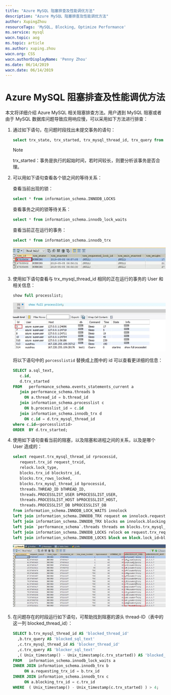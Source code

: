 ```yaml
---
title: "Azure MySQL 阻塞排查及性能调优方法"
description: "Azure MySQL 阻塞排查及性能调优方法"
author: XupingZhou
resourceTags: 'MySQL, Blocking, Optimize Performance'
ms.service: mysql
wacn.topic: aog
ms.topic: article
ms.author: xuping.zhou
wacn.org: CSS
wacn.authorDisplayName: 'Penny Zhou'
ms.date: 06/14/2019
wacn.date: 06/14/2019
---
```


# Azure MySQL 阻塞排查及性能调优方法

本文将详细介绍 Azure MySQL 相关阻塞排查方法。用户遇到 MySQL 阻塞或者由于 MySQL 数据库问题导致应用响应慢，可以采用如下方法进行排查：

1. 通过如下语句，在问题时段找出未提交事务的语句：

    ```sql
    select trx_state, trx_started, trx_mysql_thread_id, trx_query from information_schema.innodb_trx
    ```

    > [!NOTE]
    > trx_started：事务是执行的起始时间，若时间较长，则要分析该事务是否合理。

2. 可以用如下语句查看各个锁之间的等待关系：

    查看当前出现的锁：

    ```sql
    select * from information_schema.INNODB_LOCKS
    ```

    查看事务之间的锁等待关系：

    ```sql
    select * from information_schema.innodb_lock_waits
    ```

    查看当前正在运行的事务：

    ```sql
    select * from information_schema.innodb_trx
    ```

    ![01](media/aog-mysql-howto-troubleshoot-blocking-issues-and-optimize-performance/01.png "01")

3. 使用如下语句查看与 trx_mysql_thread_id 相同的正在运行的事务的 User 和相关信息：

    ```sql
    show full processlist;
    ```

    ![02](media/aog-mysql-howto-troubleshoot-blocking-issues-and-optimize-performance/02.jpg "02")

    将以下语句中的 `porcesslistid` 替换成上图中的 id 可以查看更详细的信息：

    ```sql
    SELECT a.sql_text,
       c.id,
       d.trx_started
    FROM   performance_schema.events_statements_current a
       join performance_schema.threads b
         ON a.thread_id = b.thread_id
       join information_schema.processlist c
         ON b.processlist_id = c.id
       join information_schema.innodb_trx d
         ON c.id = d.trx_mysql_thread_id
    where c.id=<porcesslistid>
    ORDER  BY d.trx_started;
    ```

4. 使用如下语句查看当前的阻塞，以及阻塞和进程之间的关系，以及是哪个 User 造成的：

    ```sql
    select request.trx_mysql_thread_id rprocessid,
       request.trx_id request_trxid,
       relock.lock_type,
       blocks.trx_id blockstrx_id,
       blocks.trx_rows_locked,
       blocks.trx_mysql_thread_id bprocessid,
       threads.THREAD_ID bTHREAD_ID,
       threads.PROCESSLIST_USER bPROCESSLIST_USER,
       threads.PROCESSLIST_HOST bPROCESSLIST_HOST,
       threads.PROCESSLIST_DB bPROCESSLIST_DB
    from information_schema.INNODB_LOCK_WAITS innolock
    left join information_schema.INNODB_TRX request on innolock.requesting_trx_id=request.trx_id
    left join information_schema.INNODB_TRX blocks on innolock.blocking_trx_id=blocks.trx_id
    left join `performance_schema`.threads threads on blocks.trx_mysql_thread_id = threads.PROCESSLIST_ID
    left join information_schema.INNODB_LOCKS relock on request.trx_requested_lock_id=relock.lock_id
    left join information_schema.INNODB_LOCKS block on block.lock_id=blocks.trx_requested_lock_id;
    ```

    ![03](media/aog-mysql-howto-troubleshoot-blocking-issues-and-optimize-performance/03.png "03")

5. 在问题存在的时段运行如下语句，可帮助找到阻塞的源头 thread-ID（表中的这一列 blocked_thread_id）：

    ```sql
    SELECT b.trx_mysql_thread_id AS 'blocked_thread_id'
      ,b.trx_query AS 'blocked_sql_text'
      ,c.trx_mysql_thread_id AS 'blocker_thread_id'
      ,c.trx_query AS 'blocker_sql_text'
      ,( Unix_timestamp() - Unix_timestamp(c.trx_started)) AS 'blocked_time'
    FROM   information_schema.innodb_lock_waits a
    INNER JOIN information_schema.innodb_trx b
         ON a.requesting_trx_id = b.trx_id
    INNER JOIN information_schema.innodb_trx c
         ON a.blocking_trx_id = c.trx_id
    WHERE  ( Unix_timestamp() - Unix_timestamp(c.trx_started) ) > 4;
    ```